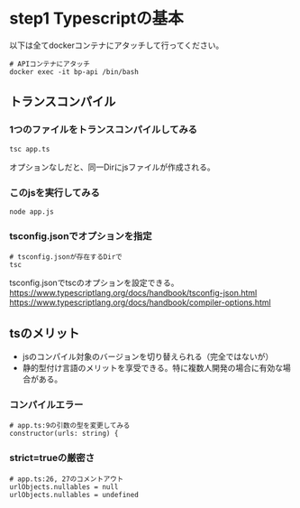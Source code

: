 # step1 Typescriptの基本
以下は全てdockerコンテナにアタッチして行ってください。
```$xslt
# APIコンテナにアタッチ
docker exec -it bp-api /bin/bash
```
## トランスコンパイル
### 1つのファイルをトランスコンパイルしてみる
```$xslt
tsc app.ts
```
オプションなしだと、同一Dirにjsファイルが作成される。
### このjsを実行してみる
```$xslt
node app.js
```

### tsconfig.jsonでオプションを指定
```$xslt
# tsconfig.jsonが存在するDirで
tsc
```
tsconfig.jsonでtscのオプションを設定できる。
https://www.typescriptlang.org/docs/handbook/tsconfig-json.html
https://www.typescriptlang.org/docs/handbook/compiler-options.html

## tsのメリット
 - jsのコンパイル対象のバージョンを切り替えられる（完全ではないが）
 - 静的型付け言語のメリットを享受できる。特に複数人開発の場合に有効な場合がある。

### コンパイルエラー
```$xslt
# app.ts:9の引数の型を変更してみる
constructor(urls: string) {
```
### strict=trueの厳密さ
```$xslt
# app.ts:26, 27のコメントアウト
urlObjects.nullables = null
urlObjects.nullables = undefined
```
